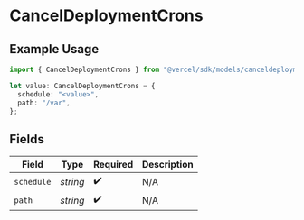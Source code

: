 # CancelDeploymentCrons

## Example Usage

```typescript
import { CancelDeploymentCrons } from "@vercel/sdk/models/canceldeploymentop.js";

let value: CancelDeploymentCrons = {
  schedule: "<value>",
  path: "/var",
};
```

## Fields

| Field              | Type               | Required           | Description        |
| ------------------ | ------------------ | ------------------ | ------------------ |
| `schedule`         | *string*           | :heavy_check_mark: | N/A                |
| `path`             | *string*           | :heavy_check_mark: | N/A                |